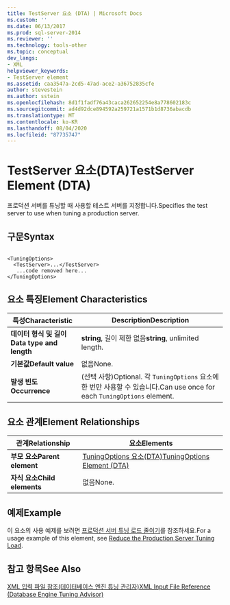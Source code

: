```yaml
---
title: TestServer 요소 (DTA) | Microsoft Docs
ms.custom: ''
ms.date: 06/13/2017
ms.prod: sql-server-2014
ms.reviewer: ''
ms.technology: tools-other
ms.topic: conceptual
dev_langs:
- XML
helpviewer_keywords:
- TestServer element
ms.assetid: caa3547a-2cd5-47ad-ace2-a36752835cfe
author: stevestein
ms.author: sstein
ms.openlocfilehash: 8d1f1fadf76a43caca262652254e8a778602183c
ms.sourcegitcommit: ad4d92dce894592a259721a1571b1d8736abacdb
ms.translationtype: MT
ms.contentlocale: ko-KR
ms.lasthandoff: 08/04/2020
ms.locfileid: "87735747"
---
```

# <a name="testserver-element-dta"></a><span data-ttu-id="8ba60-102">TestServer 요소(DTA)</span><span class="sxs-lookup"><span data-stu-id="8ba60-102">TestServer Element (DTA)</span></span>
  <span data-ttu-id="8ba60-103">프로덕션 서버를 튜닝할 때 사용할 테스트 서버를 지정합니다.</span><span class="sxs-lookup"><span data-stu-id="8ba60-103">Specifies the test server to use when tuning a production server.</span></span>  
  
## <a name="syntax"></a><span data-ttu-id="8ba60-104">구문</span><span class="sxs-lookup"><span data-stu-id="8ba60-104">Syntax</span></span>  
  
```  
  
<TuningOptions>  
  <TestServer>...</TestServer>  
   ...code removed here...  
</TuningOptions>  
```  
  
## <a name="element-characteristics"></a><span data-ttu-id="8ba60-105">요소 특징</span><span class="sxs-lookup"><span data-stu-id="8ba60-105">Element Characteristics</span></span>  
  
|<span data-ttu-id="8ba60-106">특성</span><span class="sxs-lookup"><span data-stu-id="8ba60-106">Characteristic</span></span>|<span data-ttu-id="8ba60-107">Description</span><span class="sxs-lookup"><span data-stu-id="8ba60-107">Description</span></span>|  
|--------------------|-----------------|  
|<span data-ttu-id="8ba60-108">**데이터 형식 및 길이**</span><span class="sxs-lookup"><span data-stu-id="8ba60-108">**Data type and length**</span></span>|<span data-ttu-id="8ba60-109">**string**, 길이 제한 없음</span><span class="sxs-lookup"><span data-stu-id="8ba60-109">**string**, unlimited length.</span></span>|  
|<span data-ttu-id="8ba60-110">**기본값**</span><span class="sxs-lookup"><span data-stu-id="8ba60-110">**Default value**</span></span>|<span data-ttu-id="8ba60-111">없음</span><span class="sxs-lookup"><span data-stu-id="8ba60-111">None.</span></span>|  
|<span data-ttu-id="8ba60-112">**발생 빈도**</span><span class="sxs-lookup"><span data-stu-id="8ba60-112">**Occurrence**</span></span>|<span data-ttu-id="8ba60-113">(선택 사항)</span><span class="sxs-lookup"><span data-stu-id="8ba60-113">Optional.</span></span> <span data-ttu-id="8ba60-114">각 `TuningOptions` 요소에 한 번만 사용할 수 있습니다.</span><span class="sxs-lookup"><span data-stu-id="8ba60-114">Can use once for each `TuningOptions` element.</span></span>|  
  
## <a name="element-relationships"></a><span data-ttu-id="8ba60-115">요소 관계</span><span class="sxs-lookup"><span data-stu-id="8ba60-115">Element Relationships</span></span>  
  
|<span data-ttu-id="8ba60-116">관계</span><span class="sxs-lookup"><span data-stu-id="8ba60-116">Relationship</span></span>|<span data-ttu-id="8ba60-117">요소</span><span class="sxs-lookup"><span data-stu-id="8ba60-117">Elements</span></span>|  
|------------------|--------------|  
|<span data-ttu-id="8ba60-118">**부모 요소**</span><span class="sxs-lookup"><span data-stu-id="8ba60-118">**Parent element**</span></span>|[<span data-ttu-id="8ba60-119">TuningOptions 요소&#40;DTA&#41;</span><span class="sxs-lookup"><span data-stu-id="8ba60-119">TuningOptions Element &#40;DTA&#41;</span></span>](tuningoptions-element-dta.md)|  
|<span data-ttu-id="8ba60-120">**자식 요소**</span><span class="sxs-lookup"><span data-stu-id="8ba60-120">**Child elements**</span></span>|<span data-ttu-id="8ba60-121">없음</span><span class="sxs-lookup"><span data-stu-id="8ba60-121">None.</span></span>|  
  
## <a name="example"></a><span data-ttu-id="8ba60-122">예제</span><span class="sxs-lookup"><span data-stu-id="8ba60-122">Example</span></span>  
 <span data-ttu-id="8ba60-123">이 요소의 사용 예제를 보려면 [프로덕션 서버 튜닝 로드 줄이기](../../relational-databases/performance/reduce-the-production-server-tuning-load.md)를 참조하세요.</span><span class="sxs-lookup"><span data-stu-id="8ba60-123">For a usage example of this element, see [Reduce the Production Server Tuning Load](../../relational-databases/performance/reduce-the-production-server-tuning-load.md).</span></span>  
  
## <a name="see-also"></a><span data-ttu-id="8ba60-124">참고 항목</span><span class="sxs-lookup"><span data-stu-id="8ba60-124">See Also</span></span>  
 [<span data-ttu-id="8ba60-125">XML 입력 파일 참조&#40;데이터베이스 엔진 튜닝 관리자&#41;</span><span class="sxs-lookup"><span data-stu-id="8ba60-125">XML Input File Reference &#40;Database Engine Tuning Advisor&#41;</span></span>](xml-input-file-reference-database-engine-tuning-advisor.md)  
  
  
